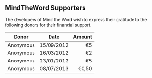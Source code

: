 ## MindTheWord Supporters

The developers of Mind the Word wish to express their gratitude
to the following donors for their financial support.

| Donor                      | Date          | Amount |
| ---------------------------|:-------------:| ------:|
| Anonymous                  | 15/09/2012    |     €5 |
| Anonymous                  | 16/03/2012    |     €2 |
| Anonymous                  | 23/01/2012    |     €5 |
| Anonymous				     | 08/07/2013	 | 	€0,50 |	